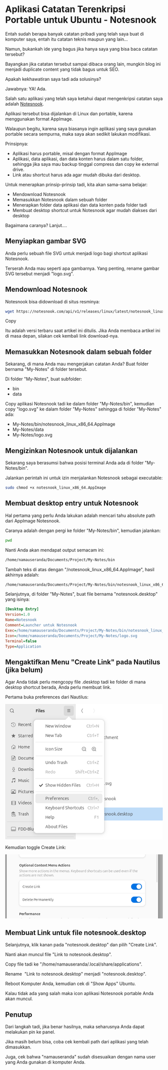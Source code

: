 # Aplikasi Catatan Terenkripsi Portable untuk Ubuntu - Notesnook

Entah sudah berapa banyak catatan pribadi yang telah saya buat di komputer saya, entah itu catatan teknis maupun yang lain...

Namun, bukankah ide yang bagus jika hanya saya yang bisa baca catatan tersebut?

Bayangkan jika catatan tersebut sampai dibaca orang lain, mungkin blog ini menjadi duplicate content yang tidak bagus untuk SEO.

Apakah kekhawatiran saya tadi ada solusinya?

Jawabnya: YA! Ada.

Salah satu aplikasi yang telah saya ketahui dapat mengenkripsi catatan saya adalah [Notesnook](https://notesnook.com).

Aplikasi tersebut bisa dijalankan di Linux dan portable, karena menggunakan format AppImage.

Walaupun begitu, karena saya biasanya ingin aplikasi yang saya gunakan portable secara sempurna, maka saya akan sedikit lakukan modifikasi.

Prinsipnya:

*   Aplikasi harus portable, misal dengan format AppImage
*   Aplikasi, data aplikasi, dan data konten harus dalam satu folder, sehingga jika saya mau backup tinggal compress dan copy ke external drive.
*   Link atau shortcut harus ada agar mudah dibuka dari desktop.

Untuk menerapkan prinsip-prinsip tadi, kita akan sama-sama belajar:

*   Mendownload Notesnook
*   Memasukkan Notesnook dalam sebuah folder
*   Menerapkan folder data aplikasi dan data konten pada folder tadi
*   Membuat desktop shortcut untuk Notesnook agar mudah diakses dari desktop

Bagaimana caranya? Lanjut....

## Menyiapkan gambar SVG

Anda perlu sebuah file SVG untuk menjadi logo bagi shortcut aplikasi Notesnook.

Terserah Anda mau seperti apa gambarnya. Yang penting, rename gambar SVG tersebut menjadi "logo.svg".

## Mendownload Notesnook

Notesnook bisa didownload di situs resminya:

```bash
wget https://notesnook.com/api/v1/releases/linux/latest/notesnook_linux_x86_64.AppImage
```

Copy

Itu adalah versi terbaru saat artikel ini ditulis. Jika Anda membaca artikel ini di masa depan, silakan cek kembali link download-nya.

## Memasukkan Notesnook dalam sebuah folder

Sekarang, di mana Anda mau mengerjakan catatan Anda? Buat folder bernama "My-Notes" di folder tersebut.

Di folder "My-Notes", buat subfolder:

*   bin
*   data

Copy aplikasi Notesnook tadi ke dalam folder "My-Notes/bin", kemudian copy "logo.svg" ke dalam folder "My-Notes" sehingga di folder "My-Notes" ada:

*   My-Notes/bin/notesnook\_linux\_x86\_64.AppImage
*   My-Notes/data
*   My-Notes/logo.svg

## Mengizinkan Notesnook untuk dijalankan

Sekarang saya berasumsi bahwa posisi terminal Anda ada di folder "My-Notes/bin".

Jalankan perintah ini untuk izin menjalankan Notesnook sebagai executable:

```bash
sudo chmod +x notesnook_linux_x86_64.AppImage
```

## Membuat desktop entry untuk Notesnook

Hal pertama yang perlu Anda lakukan adalah mencari tahu absolute path dari AppImage Notesnook.

Caranya adalah dengan pergi ke folder "My-Notes/bin", kemudian jalankan:

```bash
pwd
```

Nanti Anda akan mendapat output semacam ini:

```bash
/home/namauseranda/Documents/Project/My-Notes/bin
```

Tambah teks di atas dengan "/notesnook\_linux\_x86\_64.AppImage", hasil akhirnya adalah:

```bash
/home/namauseranda/Documents/Project/My-Notes/bin/notesnook_linux_x86_64.AppImage
```

Selanjutnya, di folder "My-Notes", buat file bernama "notesnook.desktop" yang isinya:

```ini
[Desktop Entry]
Version=1.0
Name=Notesnook
Comment=Launcher untuk Notesnook
Exec=/home/namauseranda/Documents/Project/My-Notes/bin/notesnook_linux_x86_64.AppImage --no-sandbox --user-data-dir=/home/namauseranda/Documents/Project/My-Notes/data
Icon=/home/namauseranda/Documents/Project/My-Notes/logo.svg
Terminal=false
Type=Application
```

## Mengaktifkan Menu "Create Link" pada Nautilus (jika belum)

Agar Anda tidak perlu mengcopy file .desktop tadi ke folder di mana desktop shortcut berada, Anda perlu membuat link.

Pertama buka preferences dari Nautilus:

<p align="center">
    <img src="../media/Screenshot-from-2025-08-01-06-39-10.png?raw=true" alt="tampilan"/>
</p>

Kemudian toggle Create Link:

<p align="center">
    <img src="../media/Screenshot-from-2025-08-01-06-38-18.png?raw=true" alt="tampilan"/>
</p>

## Membuat Link untuk file notesnook.desktop

Selanjutnya, klik kanan pada "notesnook.desktop" dan pilih "Create Link".

Nanti akan muncul file "Link to notesnook.desktop".

Copy file tadi ke "/home/namauseranda/.local/share/applications".

Rename  "Link to notesnook.desktop" menjadi "notesnook.desktop".

Reboot Komputer Anda, kemudian cek di "Show Apps" Ubuntu.

Kalau tidak ada yang salah maka icon aplikasi Notesnook portable Anda akan muncul.

## Penutup

Dari langkah tadi, jika benar hasilnya, maka seharusnya Anda dapat melakukan pin ke panel.

Jika masih belum bisa, coba cek kembali path dari aplikasi yang telah dimasukkan.

Juga, cek bahwa "namauseranda" sudah disesuaikan dengan nama user yang Anda gunakan di komputer Anda.